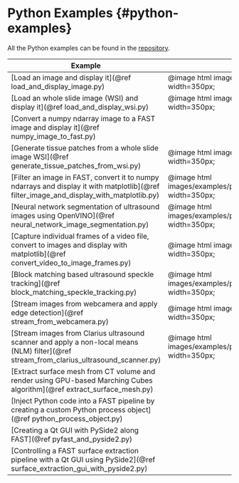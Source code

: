 Python Examples {#python-examples}
=============================

All the Python examples can be found in the [repository](https://github.com/smistad/FAST/tree/master/source/FAST/Examples/Python).

|Example|Result|
|----|----|
|[Load an image and display it](@ref load_and_display_image.py) | @image html images/examples/python/left_ventricle.jpg width=350px; |
|[Load an whole slide image (WSI) and display it](@ref load_and_display_wsi.py)| @image html images/examples/python/wsi.jpg width=350px;   |
|[Convert a numpy ndarray image to a FAST image and display it](@ref numpy_image_to_fast.py) ||
|[Generate tissue patches from a whole slide image WSI](@ref generate_tissue_patches_from_wsi.py)| @image html images/examples/python/wsi_patches.jpg width=350px; |
|[Filter an image in FAST, convert it to numpy ndarrays and display it with matplotlib](@ref filter_image_and_display_with_matplotlib.py) | @image html images/examples/python/non_local_means.jpg width=350px; |
|[Neural network segmentation of ultrasound images using OpenVINO](@ref neural_network_image_segmentation.py)| @image html images/examples/python/neural_network_segmentation.jpg width=350px; |
|[Capture individual frames of a video file, convert to images and display with matplotlib](@ref convert_video_to_image_frames.py)| @image html images/examples/python/video_frames.jpg width=350px; |
|[Block matching based ultrasound speckle tracking](@ref block_matching_speckle_tracking.py)| @image html images/examples/python/block_matching_tracking.jpg width=350px; |
|[Stream images from webcamera and apply edge detection](@ref stream_from_webcamera.py)| @image html images/examples/python/webcamera.jpg width=350px; |
|[Stream images from Clarius ultrasound scanner and apply a non-local means (NLM) filter](@ref stream_from_clarius_ultrasound_scanner.py)| @image html images/examples/python/clarius_streaming.jpg width=350px; |
|[Extract surface mesh from CT volume and render using GPU-based Marching Cubes algorithm](@ref extract_surface_mesh.py)| |
|[Inject Python code into a FAST pipeline by creating a custom Python process object](@ref python_process_object.py)||
|[Creating a Qt GUI with PySide2 along FAST](@ref pyfast_and_pyside2.py)||
|[Controlling a FAST surface extraction pipeline with a Qt GUI using PySide2](@ref surface_extraction_gui_with_pyside2.py)||
